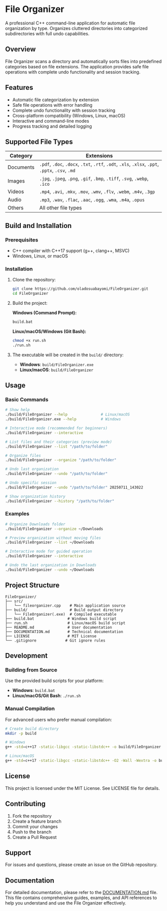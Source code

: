 # File Organizer

A professional C++ command-line application for automatic file organization by type. Organizes cluttered directories into categorized subdirectories with full undo capabilities.

## Overview

File Organizer scans a directory and automatically sorts files into predefined categories based on file extensions. The application provides safe file operations with complete undo functionality and session tracking.

## Features

- Automatic file categorization by extension
- Safe file operations with error handling
- Complete undo functionality with session tracking
- Cross-platform compatibility (Windows, Linux, macOS)
- Interactive and command-line modes
- Progress tracking and detailed logging

## Supported File Types

| Category  | Extensions                                                                                       |
| --------- | ------------------------------------------------------------------------------------------------ |
| Documents | `.pdf`, `.doc`, `.docx`, `.txt`, `.rtf`, `.odt`, `.xls`, `.xlsx`, `.ppt`, `.pptx`, `.csv`, `.md` |
| Images    | `.jpg`, `.jpeg`, `.png`, `.gif`, `.bmp`, `.tiff`, `.svg`, `.webp`, `.ico`                        |
| Videos    | `.mp4`, `.avi`, `.mkv`, `.mov`, `.wmv`, `.flv`, `.webm`, `.m4v`, `.3gp`                          |
| Audio     | `.mp3`, `.wav`, `.flac`, `.aac`, `.ogg`, `.wma`, `.m4a`, `.opus`                                 |
| Others    | All other file types                                                                             |

## Build and Installation

### Prerequisites

- C++ compiler with C++17 support (g++, clang++, MSVC)
- Windows, Linux, or macOS

### Installation

1. Clone the repository:
   ```bash
   git clone https://github.com/oladosuabayomi/FileOrganizer.git
   cd FileOrganizer
   ```

2. Build the project:
   
   **Windows (Command Prompt):**
   ```cmd
   build.bat
   ```
   
   **Linux/macOS/Windows (Git Bash):**
   ```bash
   chmod +x run.sh
   ./run.sh
   ```

3. The executable will be created in the `build/` directory:
   - **Windows**: `build/FileOrganizer.exe`
   - **Linux/macOS**: `build/FileOrganizer`

## Usage

### Basic Commands

```bash
# Show help
./build/FileOrganizer --help               # Linux/macOS
./build/FileOrganizer.exe --help           # Windows

# Interactive mode (recommended for beginners)
./build/FileOrganizer --interactive

# List files and their categories (preview mode)
./build/FileOrganizer --list "/path/to/folder"

# Organize files
./build/FileOrganizer --organize "/path/to/folder"

# Undo last organization
./build/FileOrganizer --undo "/path/to/folder"

# Undo specific session
./build/FileOrganizer --undo "/path/to/folder" 20250711_143022

# Show organization history
./build/FileOrganizer --history "/path/to/folder"
```

### Examples

```bash
# Organize Downloads folder
./build/FileOrganizer --organize ~/Downloads

# Preview organization without moving files
./build/FileOrganizer --list ~/Downloads

# Interactive mode for guided operation
./build/FileOrganizer --interactive

# Undo the last organization in Downloads
./build/FileOrganizer --undo ~/Downloads
```

## Project Structure

```
FileOrganizer/
├── src/
│   └── fileorganizer.cpp    # Main application source
├── build/                   # Build output directory
│   └── FileOrganizer(.exe)  # Compiled executable
├── build.bat               # Windows build script
├── run.sh                  # Linux/macOS build script
├── README.md               # User documentation
├── DOCUMENTATION.md        # Technical documentation
├── LICENSE                 # MIT License
└── .gitignore             # Git ignore rules
```

## Development

### Building from Source

Use the provided build scripts for your platform:

- **Windows**: `build.bat`
- **Linux/macOS/Git Bash**: `./run.sh`

### Manual Compilation

For advanced users who prefer manual compilation:

```bash
# Create build directory
mkdir -p build

# Windows
g++ -std=c++17 -static-libgcc -static-libstdc++ -o build/FileOrganizer.exe src/fileorganizer.cpp

# Linux/macOS
g++ -std=c++17 -static-libgcc -static-libstdc++ -O2 -Wall -Wextra -o build/FileOrganizer src/fileorganizer.cpp
```

## License

This project is licensed under the MIT License. See LICENSE file for details.

## Contributing

1. Fork the repository
2. Create a feature branch
3. Commit your changes
4. Push to the branch
5. Create a Pull Request

## Support

For issues and questions, please create an issue on the GitHub repository.

<!-- reference the DOCUMENTATION.md file -->

## Documentation

For detailed documentation, please refer to the [DOCUMENTATION.md](DOCUMENTATION.md) file.
This file contains comprehensive guides, examples, and API references to help you understand and use the File Organizer effectively.
